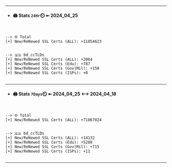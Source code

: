

---
- #### 🖨️ **Stats** `24Hr`⏲️ ➼ 2024_04_25
```console


--> 🌐 Total
[+] New/ReNewed SSL Certs (ALL): +11854623


--> 🇧🇩 bd_ccTLDs
[+] New/ReNewed SSL Certs (ALL): +2064
[+] New/ReNewed SSL Certs (Edu): +787
[+] New/ReNewed SSL Certs (Gov|Mil): +150
[+] New/ReNewed SSL Certs (ISPs): +0


```

---
- #### 🖨️ **Stats** `7Days`⏲️ ➼ 2024_04_25 <--> 2024_04_18
```console


--> 🌐 Total
[+] New/ReNewed SSL Certs (ALL): +71867024


--> 🇧🇩 bd_ccTLDs
[+] New/ReNewed SSL Certs (ALL): +14132
[+] New/ReNewed SSL Certs (Edu): +5288
[+] New/ReNewed SSL Certs (Gov|Mil): +715
[+] New/ReNewed SSL Certs (ISPs): +11


```

---

